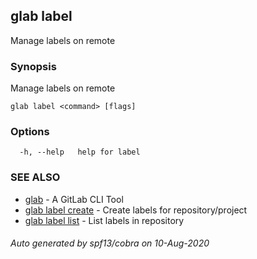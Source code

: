 ## glab label

Manage labels on remote

### Synopsis

Manage labels on remote

```
glab label <command> [flags]
```

### Options

```
  -h, --help   help for label
```

### SEE ALSO

* [glab](glab.md)	 - A GitLab CLI Tool
* [glab label create](glab_label_create.md)	 - Create labels for repository/project
* [glab label list](glab_label_list.md)	 - List labels in repository

###### Auto generated by spf13/cobra on 10-Aug-2020
